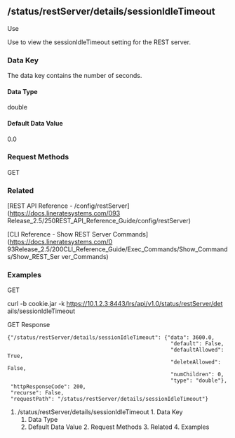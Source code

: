 ## /status/restServer/details/sessionIdleTimeout

Use

Use to view the sessionIdleTimeout setting for the REST server.

### Data Key

The data key contains the number of seconds.

#### Data Type

double

#### Default Data Value

0.0

### Request Methods

GET

### Related

[REST API Reference - /config/restServer](https://docs.lineratesystems.com/093
Release_2.5/250REST_API_Reference_Guide/config/restServer)

[CLI Reference - Show REST Server Commands](https://docs.lineratesystems.com/0
93Release_2.5/200CLI_Reference_Guide/Exec_Commands/Show_Commands/Show_REST_Ser
ver_Commands)

### Examples

GET

curl -b cookie.jar -k https://10.1.2.3:8443/lrs/api/v1.0/status/restServer/det
ails/sessionIdleTimeout

GET Response

    
    {"/status/restServer/details/sessionIdleTimeout": {"data": 3600.0,
                                                        "default": False,
                                                        "defaultAllowed": True,
                                                        "deleteAllowed": False,
                                                        "numChildren": 0,
                                                        "type": "double"},
     "httpResponseCode": 200,
     "recurse": False,
     "requestPath": "/status/restServer/details/sessionIdleTimeout"}

  1. /status/restServer/details/sessionIdleTimeout
    1. Data Key
      1. Data Type
      2. Default Data Value
    2. Request Methods
    3. Related
    4. Examples

